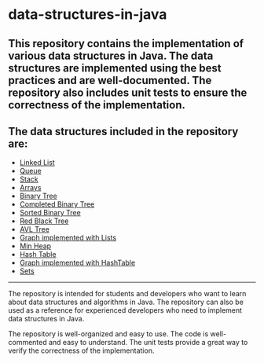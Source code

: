 # data-structures-in-java
This repository contains the implementation of various data structures in Java. The data structures are implemented using the best practices and are well-documented. The repository also includes unit tests to ensure the correctness of the implementation.
---
## The data structures included in the repository are:
* [Linked List](/data-structures-in-java/practica1/src/main/java/mx/unam/ciencias/edd/Lista.java)
* [Queue](/data-structures-in-java/practica2/src/main/java/mx/unam/ciencias/edd/Cola.java)
* [Stack](/data-structures-in-java/practica2/src/main/java/mx/unam/ciencias/edd/Pila.java)
* [Arrays](/data-structures-in-java/practica3/src/main/java/mx/unam/ciencias/edd/Arreglos.java)
* [Binary Tree](/data-structures-in-java/practica3/src/main/java/mx/unam/ciencias/edd/ArbolBinario.java)
* [Completed Binary Tree](/data-structures-in-java/practica3/src/main/java/mx/unam/ciencias/edd/ArbolBinarioCompleto.java)
* [Sorted Binary Tree](/data-structures-in-java/practica3/src/main/java/mx/unam/ciencias/edd/ArbolBinarioOrdenado.java)
* [Red Black Tree](/data-structures-in-java/practica4/src/main/java/mx/unam/ciencias/edd/ArbolRojinegro.java)
* [AVL Tree](/data-structures-in-java/practica5/src/main/java/mx/unam/ciencias/edd/ArbolAVL.java)
* [Graph implemented with Lists](/data-structures-in-java/practica6/src/main/java/mx/unam/ciencias/edd/Grafica.java)
* [Min Heap](/data-structures-in-java/practica7/src/main/java/mx/unam/ciencias/edd/MonticuloMinimo.java)
* [Hash Table](/data-structures-in-java/practica10/src/main/java/mx/unam/ciencias/edd/Diccionario.java)
* [Graph implemented with HashTable](/data-structures-in-java/practica11/src/main/java/mx/unam/ciencias/edd/Grafica.java)
* [Sets](/data-structures-in-java/practica11/src/main/java/mx/unam/ciencias/edd/Conjunto.java)
---
The repository is intended for students and developers who want to learn about data structures and algorithms in Java. The repository can also be used as a reference for experienced developers who need to implement data structures in Java.

The repository is well-organized and easy to use. The code is well-commented and easy to understand. The unit tests provide a great way to verify the correctness of the implementation.